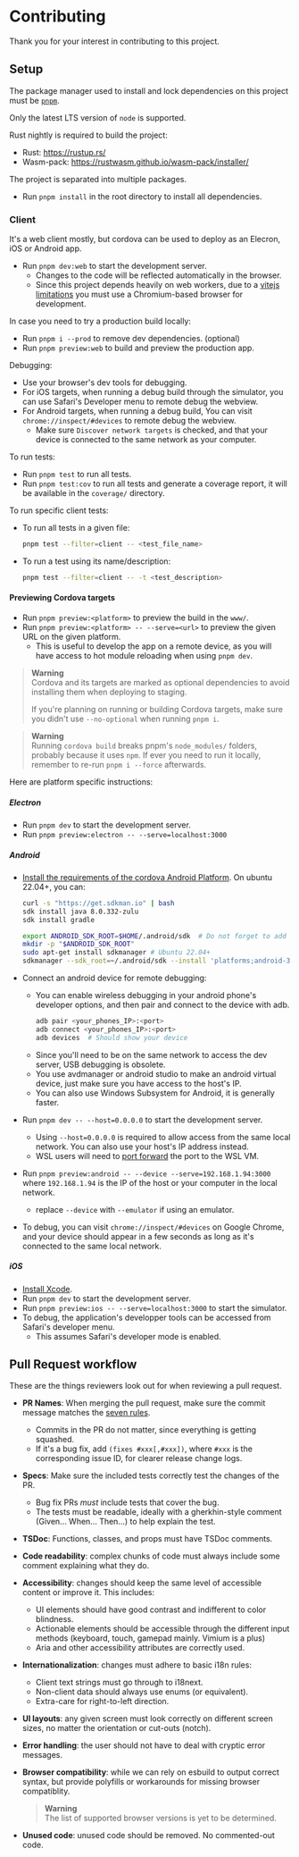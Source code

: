 # Contributing

Thank you for your interest in contributing to this project.

## Setup

The package manager used to install and lock dependencies on this project
must be [`pnpm`](https://pnpm.io/).

Only the latest LTS version of `node` is supported.

Rust nightly is required to build the project:

- Rust: https://rustup.rs/
- Wasm-pack: https://rustwasm.github.io/wasm-pack/installer/

The project is separated into multiple packages.

- Run `pnpm install` in the root directory to install all dependencies.

### Client

It's a web client mostly, but cordova can be used to deploy as an Elecron,
iOS or Android app.

- Run `pnpm dev:web` to start the development server.
  - Changes to the code will be reflected automatically in the browser.
  - Since this project depends heavily on web workers, due to a [vitejs
    limitations][1] you must use a Chromium-based browser for development.

In case you need to try a production build locally:

- Run `pnpm i --prod` to remove dev dependencies. (optional)
- Run `pnpm preview:web` to build and preview the production app.

Debugging:

- Use your browser's dev tools for debugging.
- For iOS targets, when running a debug build through the simulator,
  you can use Safari's Developer menu to remote debug the webview.
- For Android targets, when running a debug build, You can visit
  `chrome://inspect/#devices` to remote debug the webview.
  - Make sure `Discover network targets` is checked, and that your
    device is connected to the same network as your computer.

To run tests:

- Run `pnpm test` to run all tests.
- Run `pnpm test:cov` to run all tests and generate a coverage report,
  it will be available in the `coverage/` directory.

To run specific client tests:

- To run all tests in a given file:

  ```bash
  pnpm test --filter=client -- <test_file_name>
  ```

- To run a test using its name/description:

  ```bash
  pnpm test --filter=client -- -t <test_description>
  ```

[1]: https://vitejs.dev/guide/features.html#import-with-query-suffixes

#### Previewing Cordova targets

- Run `pnpm preview:<platform>` to preview the build in the `www/`.
- Run `pnpm preview:<platform> -- --serve=<url>` to preview the given URL
  on the given platform.
  - This is useful to develop the app on a remote device, as you will
    have access to hot module reloading when using `pnpm dev`.

> **Warning**<br>
> Cordova and its targets are marked as optional dependencies to avoid
> installing them when deploying to staging.
>
> If you're planning on running or building Cordova targets,
> make sure you didn't use `--no-optional` when running `pnpm i`.

> **Warning**<br>
> Running `cordova build` breaks pnpm's `node_modules/` folders,
> probably because it uses `npm`.
> If ever you need to run it locally, remember to re-run `pnpm i --force`
> afterwards.

Here are platform specific instructions:

##### Electron

- Run `pnpm dev` to start the development server.
- Run `pnpm preview:electron -- --serve=localhost:3000`

##### Android

- [Install the requirements of the cordova Android Platform][2].
  On ubuntu 22.04+, you can:

  ```bash
  curl -s "https://get.sdkman.io" | bash
  sdk install java 8.0.332-zulu
  sdk install gradle

  export ANDROID_SDK_ROOT=$HOME/.android/sdk  # Do not forget to add this to your .bashrc
  mkdir -p "$ANDROID_SDK_ROOT"
  sudo apt-get install sdkmanager # Ubuntu 22.04+
  sdkmanager --sdk_root=~/.android/sdk --install 'platforms;android-30' 'build-tools;30.0.3' platform-tools tools
  ```

- Connect an android device for remote debugging:

  - You can enable wireless debugging in your android phone's developer options,
    and then pair and connect to the device with adb.
    ```bash
    adb pair <your_phones_IP>:<port>
    adb connect <your_phones_IP>:<port>
    adb devices  # Should show your device
    ```
  - Since you'll need to be on the same network to access the dev server,
    USB debugging is obsolete.
  - You use avdmanager or android studio to make an android virtual device,
    just make sure you have access to the host's IP.
  - You can also use Windows Subsystem for Android, it is generally faster.

- Run `pnpm dev -- --host=0.0.0.0` to start the development server.

  - Using `--host=0.0.0.0` is required to allow access from the
    same local network. You can also use your host's IP address instead.
  - WSL users will need to [port forward][3] the port to the WSL VM.

- Run `pnpm preview:android -- --device --serve=192.168.1.94:3000` where
  `192.168.1.94` is the IP of the host or your computer in the local network.

  - replace `--device` with `--emulator` if using an emulator.

- To debug, you can visit `chrome://inspect/#devices` on Google Chrome,
  and your device should appear in a few seconds as long as it's connected
  to the same local network.

[2]: https://cordova.apache.org/docs/en/11.x/guide/platforms/android/
[3]: https://www.youtube.com/watch?v=ACjlvzw4bVE

##### iOS

- [Install Xcode](https://apps.apple.com/app/xcode/id497799835).
- Run `pnpm dev` to start the development server.
- Run `pnpm preview:ios -- --serve=localhost:3000` to start the simulator.
- To debug, the application's developper tools can be accessed from Safari's
  developer menu.
  - This assumes Safari's developer mode is enabled.

## Pull Request workflow

These are the things reviewers look out for when reviewing a pull request.

- **PR Names**: When merging the pull request, make sure the commit
  message matches the [seven rules][4].

  - Commits in the PR do not matter, since everything is getting squashed.
  - If it's a bug fix, add `(fixes #xxx[,#xxx])`, where `#xxx` is the
    corresponding issue ID, for clearer release change logs.

- **Specs**: Make sure the included tests correctly test the changes of the PR.

  - Bug fix PRs _must_ include tests that cover the bug.
  - The tests must be readable, ideally with a gherkhin-style comment
    (Given... When... Then...) to help explain the test.

- **TSDoc**: Functions, classes, and props must have TSDoc comments.

- **Code readability**: complex chunks of code must always include
  some comment explaining what they do.

- **Accessibility**: changes should keep the same level of accessible
  content or improve it. This includes:

  - UI elements should have good contrast and indifferent to color
    blindness.
  - Actionable elements should be accessible through the different
    input methods (keyboard, touch, gamepad mainly. Vimium is a plus)
  - Aria and other accessibility attributes are correctly used.

- **Internationalization**: changes must adhere to basic i18n rules:

  - Client text strings must go through to i18next.
  - Non-client data should always use enums (or equivalent).
  - Extra-care for right-to-left direction.

- **UI layouts**: any given screen must look correctly on different
  screen sizes, no matter the orientation or cut-outs (notch).

- **Error handling**: the user should not have to deal with
  cryptic error messages.

- **Browser compatibility**: while we can rely on esbuild to output
  correct syntax, but provide polyfills or workarounds for
  missing browser compatiblity.

  > **Warning**<br>
  > The list of supported browser versions is yet to be determined.

- **Unused code**: unused code should be removed. No commented-out code.

[4]: https://cbea.ms/git-commit/#seven-rules
